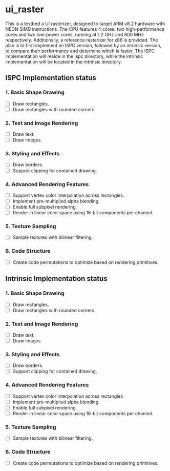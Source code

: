 # ui_raster

This is a testbed a UI rasterizer, designed to target ARM v8.2 hardware with NEON SIMD instructions. The CPU features 4 cores: two high-performance cores and two low-power cores, running at 1.2 GHz and 800 MHz respectively. Additionally, a reference rasterizer for x86 is provided.
The plan is to first implement an ISPC version, followed by an intrinsic version, to compare their performance and determine which is faster. The ISPC implementation will reside in the ispc directory, while the intrinsic implementation will be located in the intrinsic directory.

## ISPC Implementation status

### 1. Basic Shape Drawing
- [ ] Draw rectangles.
- [ ] Draw rectangles with rounded corners.

### 2. Text and Image Rendering
- [ ] Draw text.
- [ ] Draw images.

### 3. Styling and Effects
- [ ] Draw borders.
- [ ] Support clipping for contained drawing.

### 4. Advanced Rendering Features
- [ ] Support vertex color interpolation across rectangles.
- [ ] Implement pre-multiplied alpha blending.
- [ ] Enable full subpixel rendering.
- [ ] Render in linear color space using 16-bit components per channel.

### 5. Texture Sampling
- [ ] Sample textures with bilinear filtering.

### 6. Code Structure
- [ ] Create code permutations to optimize based on rendering primitives.

## Intrinsic Implementation status

### 1. Basic Shape Drawing
- [ ] Draw rectangles.
- [ ] Draw rectangles with rounded corners.

### 2. Text and Image Rendering
- [ ] Draw text.
- [ ] Draw images.

### 3. Styling and Effects
- [ ] Draw borders.
- [ ] Support clipping for contained drawing.

### 4. Advanced Rendering Features
- [ ] Support vertex color interpolation across rectangles.
- [ ] Implement pre-multiplied alpha blending.
- [ ] Enable full subpixel rendering.
- [ ] Render in linear color space using 16-bit components per channel.

### 5. Texture Sampling
- [ ] Sample textures with bilinear filtering.

### 6. Code Structure
- [ ] Create code permutations to optimize based on rendering primitives.


